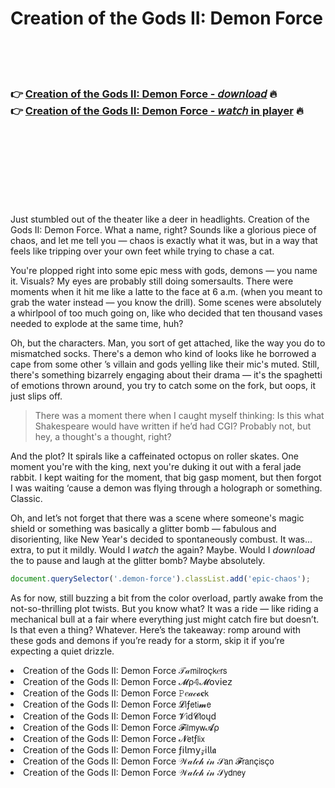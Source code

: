 <h1>Creation of the Gods II: Demon Force</h1>

<br><br><br>

<h3>👉 <a href="https://Keiths-kenttighconka1981.github.io/dbspwroyid/">Creation of the Gods II: Demon Force - 𝘥𝘰𝘸𝘯𝘭𝘰𝘢𝘥</a> 🔥<br>
👉 <a href="https://Keiths-kenttighconka1981.github.io/dbspwroyid/">Creation of the Gods II: Demon Force - 𝘸𝘢𝘵𝘤𝘩 in player</a> 🔥
</h3>



<br><br><br><br><br><br><br>


Just stumbled out of the theater like a deer in headlights. Creation of the Gods II: Demon Force. What a name, right? Sounds like a glorious piece of chaos, and let me tell you — chaos is exactly what it was, but in a way that feels like tripping over your own feet while trying to chase a cat.

You're plopped right into some epic mess with gods, demons — you name it. Visuals? My eyes are probably still doing somersaults. There were moments when it hit me like a latte to the face at 6 a.m. (when you meant to grab the water instead — you know the drill). Some scenes were absolutely a whirlpool of too much going on, like who decided that ten thousand vases needed to explode at the same time, huh?

Oh, but the characters. Man, you sort of get attached, like the way you do to mismatched socks. There's a demon who kind of looks like he borrowed a cape from some other  ’s villain and gods yelling like their mic's muted. Still, there's something bizarrely engaging about their drama — it's the spaghetti of emotions thrown around, you try to catch some on the fork, but oops, it just slips off.

> There was a moment there when I caught myself thinking: Is this what Shakespeare would have written if he’d had CGI? Probably not, but hey, a thought's a thought, right?

And the plot? It spirals like a caffeinated octopus on roller skates. One moment you're with the king, next you're duking it out with a feral jade rabbit. I kept waiting for the moment, that big gasp moment, but then forgot I was waiting ‘cause a demon was flying through a holograph or something. Classic.

Oh, and let’s not forget that there was a scene where someone's magic shield or something was basically a glitter bomb — fabulous and disorienting, like New Year's decided to spontaneously combust. It was... extra, to put it mildly. Would I 𝘸𝘢𝘵𝘤𝘩 the   again? Maybe. Would I 𝘥𝘰𝘸𝘯𝘭𝘰𝘢𝘥 the   to pause and laugh at the glitter bomb? Maybe absolutely.

```js
document.querySelector('.demon-force').classList.add('epic-chaos');
```

As for now, still buzzing a bit from the color overload, partly awake from the not-so-thrilling plot twists. But you know what? It was a ride — like riding a mechanical bull at a fair where everything just might catch fire but doesn’t. Is that even a thing? Whatever. Here’s the takeaway: romp around with these gods and demons if you’re ready for a storm, skip it if you’re expecting a quiet drizzle.

<li>Creation of the Gods II: Demon Force 𝒯𝒶𝗆𝗂𝗅𝗋𝗈ç𝗄𝑒𝗋𝗌</li>
<li>Creation of the Gods II: Demon Force 𝓜ρ𝟜𝓜𝗈ν𝗂𝖾𝗓</li>
<li>Creation of the Gods II: Demon Force 𝙿𝑒𝒶𝒸𝓸𝐜𝗄</li>
<li>Creation of the Gods II: Demon Force 𝓛𝗂ƒ𝖾𝗍𝗂𝓶𝖾</li>
<li>Creation of the Gods II: Demon Force 𝓥𝗂ԁ𝓒𝗅𝗈ųԁ</li>
<li>Creation of the Gods II: Demon Force 𝓕𝗂𝗅𝗆𝗒𝗐𝓐ρ</li>
<li>Creation of the Gods II: Demon Force 𝓝𝖾𝗍ƒ𝗅𝗂𝗑</li>
<li>Creation of the Gods II: Demon Force ƒ𝗂𝗅𝗆𝗒𝓏𝗂𝗅𝗅𝖆</li>
<li>Creation of the Gods II: Demon Force 𝒲𝒶𝓉𝒸𝒽 𝒾𝓃 𝒮𝖺𝗇 𝓕𝗋𝖺𝗇ç𝗂𝗌ç𝗈</li>
<li>Creation of the Gods II: Demon Force 𝒲𝒶𝓉𝒸𝒽 𝒾𝓃 𝒮𝗒𝖽𝗇𝖾𝗒</li>

